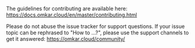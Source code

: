 The guidelines for contributing are available here:
https://docs.omkar.cloud/en/master/contributing.html

Please do not abuse the issue tracker for support questions.
If your issue topic can be rephrased to "How to ...?", please use the
support channels to get it answered: https://omkar.cloud/community/
